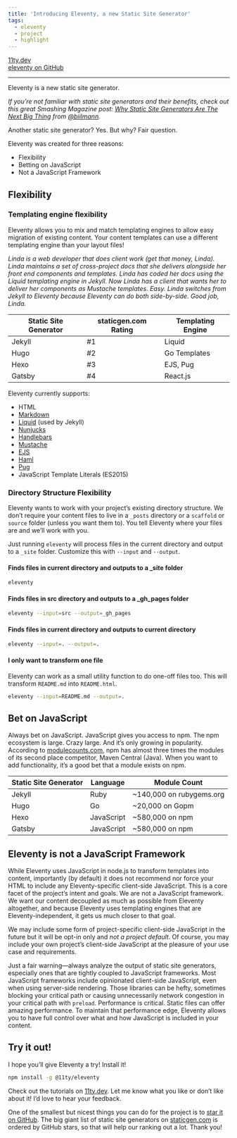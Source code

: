 ```yaml
---
title: 'Introducing Eleventy, a new Static Site Generator'
tags:
  - eleventy
  - project
  - highlight
---
```


<p>
	<div class="primarylink"><a href="https://www.11ty.dev">11ty.dev</a></div>
	<div class="primarylink"><a href="https://github.com/11ty/eleventy">eleventy on GitHub</a></div>
</p>

---

Eleventy is a new static site generator.

_If you’re not familiar with static site generators and their benefits, check out this great Smashing Magazine post: [Why Static Site Generators Are The Next Big Thing](https://www.smashingmagazine.com/2015/11/modern-static-website-generators-next-big-thing/) from [@biilmann](https://twitter.com/biilmann)._

Another static site generator? Yes. But why? Fair question.

Eleventy was created for three reasons:

* Flexibility
* Betting on JavaScript
* Not a JavaScript Framework

## Flexibility

### Templating engine flexibility

Eleventy allows you to mix and match templating engines to allow easy migration of existing content. Your content templates can use a different templating engine than your layout files!

_Linda is a web developer that does client work (get that money, Linda). Linda maintains a set of cross-project docs that she delivers alongside her front end components and templates. Linda has coded her docs using the Liquid templating engine in Jekyll. Now Linda has a client that wants her to deliver her components as Mustache templates. Easy. Linda switches from Jekyll to Eleventy because Eleventy can do both side-by-side. Good job, Linda._

| Static Site Generator | staticgen.com Rating | Templating Engine |
| --- | --- | --- |
| Jekyll | #1 | Liquid |
| Hugo | #2 | Go Templates | 
| Hexo | #3 | EJS, Pug |
| Gatsby | #4 | React.js |

Eleventy currently supports:

* HTML
* [Markdown](https://github.com/markdown-it/markdown-it)
* [Liquid](https://www.npmjs.com/package/liquidjs) (used by Jekyll)
* [Nunjucks](https://mozilla.github.io/nunjucks/)
* [Handlebars](https://github.com/wycats/handlebars.js)
* [Mustache](https://github.com/janl/mustache.js/)
* [EJS](https://www.npmjs.com/package/ejs)
* [Haml](https://github.com/tj/haml.js)
* [Pug](https://github.com/pugjs/pug)
* JavaScript Template Literals (ES2015)

### Directory Structure Flexibility

Eleventy wants to work with your project’s existing directory structure. We don’t require your content files to live in a `_posts` directory or a `scaffold` or `source` folder (unless you want them to). You tell Eleventy where your files are and we’ll work with you.

Just running `eleventy` will process files in the current directory and output to a `_site` folder. Customize this with `--input` and `--output`.

#### Finds files in current directory and outputs to a _site folder

``` bash
eleventy
```

#### Finds files in src directory and outputs to a _gh_pages folder

``` bash
eleventy --input=src --output=_gh_pages
```

#### Finds files in current directory and outputs to current directory

``` bash
eleventy --input=. --output=.
```

#### I only want to transform one file

Eleventy can work as a small utility function to do one-off files too. This will transform `README.md` into `README.html`.

``` bash
eleventy --input=README.md --output=.
```

## Bet on JavaScript

Always bet on JavaScript. JavaScript gives you access to npm. The npm ecosystem is large. Crazy large. And it’s only growing in popularity. According to [modulecounts.com](http://www.modulecounts.com/), npm has almost three times the modules of its second place competitor, Maven Central (Java). When you want to add functionality, it’s a good bet that a module exists on npm.

| Static Site Generator | Language | Module Count |
| --- | --- | --- |
| Jekyll | Ruby | ~140,000 on rubygems.org |
| Hugo | Go | ~20,000 on Gopm |
| Hexo | JavaScript | ~580,000 on npm |
| Gatsby | JavaScript | ~580,000 on npm |

## Eleventy is not a JavaScript Framework

While Eleventy uses JavaScript in node.js to transform templates into content, importantly (by default) it does not recommend nor force your HTML to include any Eleventy-specific client-side JavaScript. This is a core facet of the project’s intent and goals. We are not a JavaScript framework. We want our content decoupled as much as possible from Eleventy altogether, and because Eleventy uses templating engines that are Eleventy-independent, it gets us much closer to that goal.

We may include some form of project-specific client-side JavaScript in the future but it will be opt-in only and _not a project default_. Of course, you may include your own project’s client-side JavaScript at the pleasure of your use case and requirements.

Just a fair warning—always analyze the output of static site generators, especially ones that are tightly coupled to JavaScript frameworks. Most JavaScript frameworks include opinionated client-side JavaScript, even when using server-side rendering. Those libraries can be hefty, sometimes blocking your critical path or causing unnecessarily network congestion in your critical path with `preload`. Performance is critical. Static files can offer amazing performance. To maintain that performance edge, Eleventy allows you to have full control over what and how JavaScript is included in your content.

## Try it out!

I hope you’ll give Eleventy a try! Install it!

``` bash
npm install -g @11ty/eleventy
```

Check out the tutorials on [11ty.dev](https://www.11ty.dev/). Let me know what you like or don’t like about it! I’d love to hear your feedback.

One of the smallest but nicest things you can do for the project is to [star it on GitHub](https://github.com/11ty/eleventy). The big giant list of static site generators on [staticgen.com](https://www.staticgen.com/) is ordered by GitHub stars, so that will help our ranking out a lot. Thank you!
